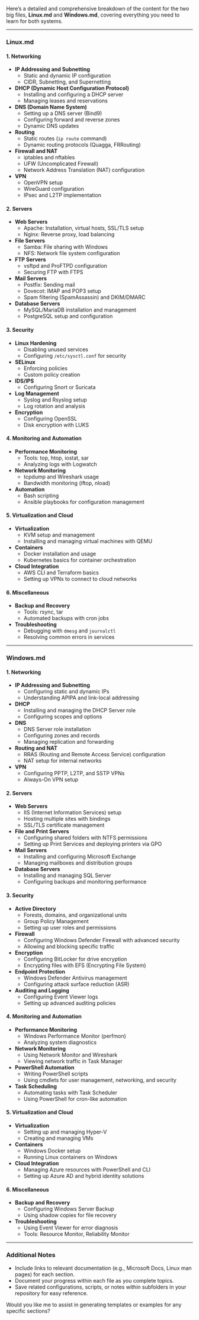 Here’s a detailed and comprehensive breakdown of the content for the two big files, **Linux.md** and **Windows.md**, covering everything you need to learn for both systems.

---

### **Linux.md**

#### **1. Networking**
- **IP Addressing and Subnetting**
  - Static and dynamic IP configuration
  - CIDR, Subnetting, and Supernetting
- **DHCP (Dynamic Host Configuration Protocol)**
  - Installing and configuring a DHCP server
  - Managing leases and reservations
- **DNS (Domain Name System)**
  - Setting up a DNS server (Bind9)
  - Configuring forward and reverse zones
  - Dynamic DNS updates
- **Routing**
  - Static routes (`ip route` command)
  - Dynamic routing protocols (Quagga, FRRouting)
- **Firewall and NAT**
  - iptables and nftables
  - UFW (Uncomplicated Firewall)
  - Network Address Translation (NAT) configuration
- **VPN**
  - OpenVPN setup
  - WireGuard configuration
  - IPsec and L2TP implementation

#### **2. Servers**
- **Web Servers**
  - Apache: Installation, virtual hosts, SSL/TLS setup
  - Nginx: Reverse proxy, load balancing
- **File Servers**
  - Samba: File sharing with Windows
  - NFS: Network file system configuration
- **FTP Servers**
  - vsftpd and ProFTPD configuration
  - Securing FTP with FTPS
- **Mail Servers**
  - Postfix: Sending mail
  - Dovecot: IMAP and POP3 setup
  - Spam filtering (SpamAssassin) and DKIM/DMARC
- **Database Servers**
  - MySQL/MariaDB installation and management
  - PostgreSQL setup and configuration

#### **3. Security**
- **Linux Hardening**
  - Disabling unused services
  - Configuring `/etc/sysctl.conf` for security
- **SELinux**
  - Enforcing policies
  - Custom policy creation
- **IDS/IPS**
  - Configuring Snort or Suricata
- **Log Management**
  - Syslog and Rsyslog setup
  - Log rotation and analysis
- **Encryption**
  - Configuring OpenSSL
  - Disk encryption with LUKS

#### **4. Monitoring and Automation**
- **Performance Monitoring**
  - Tools: top, htop, iostat, sar
  - Analyzing logs with Logwatch
- **Network Monitoring**
  - tcpdump and Wireshark usage
  - Bandwidth monitoring (iftop, nload)
- **Automation**
  - Bash scripting
  - Ansible playbooks for configuration management

#### **5. Virtualization and Cloud**
- **Virtualization**
  - KVM setup and management
  - Installing and managing virtual machines with QEMU
- **Containers**
  - Docker installation and usage
  - Kubernetes basics for container orchestration
- **Cloud Integration**
  - AWS CLI and Terraform basics
  - Setting up VPNs to connect to cloud networks

#### **6. Miscellaneous**
- **Backup and Recovery**
  - Tools: rsync, tar
  - Automated backups with cron jobs
- **Troubleshooting**
  - Debugging with `dmesg` and `journalctl`
  - Resolving common errors in services

---

### **Windows.md**

#### **1. Networking**
- **IP Addressing and Subnetting**
  - Configuring static and dynamic IPs
  - Understanding APIPA and link-local addressing
- **DHCP**
  - Installing and managing the DHCP Server role
  - Configuring scopes and options
- **DNS**
  - DNS Server role installation
  - Configuring zones and records
  - Managing replication and forwarding
- **Routing and NAT**
  - RRAS (Routing and Remote Access Service) configuration
  - NAT setup for internal networks
- **VPN**
  - Configuring PPTP, L2TP, and SSTP VPNs
  - Always-On VPN setup

#### **2. Servers**
- **Web Servers**
  - IIS (Internet Information Services) setup
  - Hosting multiple sites with bindings
  - SSL/TLS certificate management
- **File and Print Servers**
  - Configuring shared folders with NTFS permissions
  - Setting up Print Services and deploying printers via GPO
- **Mail Servers**
  - Installing and configuring Microsoft Exchange
  - Managing mailboxes and distribution groups
- **Database Servers**
  - Installing and managing SQL Server
  - Configuring backups and monitoring performance

#### **3. Security**
- **Active Directory**
  - Forests, domains, and organizational units
  - Group Policy Management
  - Setting up user roles and permissions
- **Firewall**
  - Configuring Windows Defender Firewall with advanced security
  - Allowing and blocking specific traffic
- **Encryption**
  - Configuring BitLocker for drive encryption
  - Encrypting files with EFS (Encrypting File System)
- **Endpoint Protection**
  - Windows Defender Antivirus management
  - Configuring attack surface reduction (ASR)
- **Auditing and Logging**
  - Configuring Event Viewer logs
  - Setting up advanced auditing policies

#### **4. Monitoring and Automation**
- **Performance Monitoring**
  - Windows Performance Monitor (perfmon)
  - Analyzing system diagnostics
- **Network Monitoring**
  - Using Network Monitor and Wireshark
  - Viewing network traffic in Task Manager
- **PowerShell Automation**
  - Writing PowerShell scripts
  - Using cmdlets for user management, networking, and security
- **Task Scheduling**
  - Automating tasks with Task Scheduler
  - Using PowerShell for cron-like automation

#### **5. Virtualization and Cloud**
- **Virtualization**
  - Setting up and managing Hyper-V
  - Creating and managing VMs
- **Containers**
  - Windows Docker setup
  - Running Linux containers on Windows
- **Cloud Integration**
  - Managing Azure resources with PowerShell and CLI
  - Setting up Azure AD and hybrid identity solutions

#### **6. Miscellaneous**
- **Backup and Recovery**
  - Configuring Windows Server Backup
  - Using shadow copies for file recovery
- **Troubleshooting**
  - Using Event Viewer for error diagnosis
  - Tools: Resource Monitor, Reliability Monitor

---

### Additional Notes
- Include links to relevant documentation (e.g., Microsoft Docs, Linux man pages) for each section.
- Document your progress within each file as you complete topics.
- Save related configurations, scripts, or notes within subfolders in your repository for easy reference.

Would you like me to assist in generating templates or examples for any specific sections?
